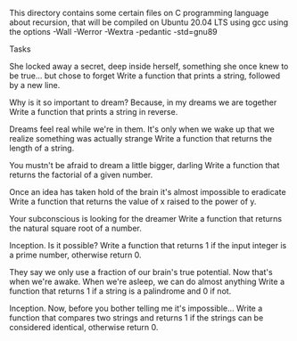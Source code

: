 This directory contains some certain files on C programming language about recursion, that will be compiled on Ubuntu 20.04 LTS using gcc using the options -Wall -Werror -Wextra -pedantic -std=gnu89

Tasks

She locked away a secret, deep inside herself, something she once knew to be true... but chose to forget
Write a function that prints a string, followed by a new line.

Why is it so important to dream? Because, in my dreams we are together
Write a function that prints a string in reverse.

Dreams feel real while we're in them. It's only when we wake up that we realize something was actually strange
Write a function that returns the length of a string.

You mustn't be afraid to dream a little bigger, darling
Write a function that returns the factorial of a given number.

Once an idea has taken hold of the brain it's almost impossible to eradicate
Write a function that returns the value of x raised to the power of y.

Your subconscious is looking for the dreamer
Write a function that returns the natural square root of a number.

Inception. Is it possible?
Write a function that returns 1 if the input integer is a prime number, otherwise return 0.

They say we only use a fraction of our brain's true potential. Now that's when we're awake. When we're asleep, we can do almost anything
Write a function that returns 1 if a string is a palindrome and 0 if not.

Inception. Now, before you bother telling me it's impossible...
Write a function that compares two strings and returns 1 if the strings can be considered identical, otherwise return 0.
